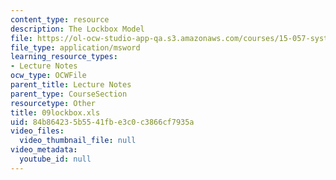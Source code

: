 ```yaml
---
content_type: resource
description: The Lockbox Model
file: https://ol-ocw-studio-app-qa.s3.amazonaws.com/courses/15-057-systems-optimization-spring-2003/84b864235b5541fbe3c0c3866cf7935a_09lockbox.xls
file_type: application/msword
learning_resource_types:
- Lecture Notes
ocw_type: OCWFile
parent_title: Lecture Notes
parent_type: CourseSection
resourcetype: Other
title: 09lockbox.xls
uid: 84b86423-5b55-41fb-e3c0-c3866cf7935a
video_files:
  video_thumbnail_file: null
video_metadata:
  youtube_id: null
---
```

